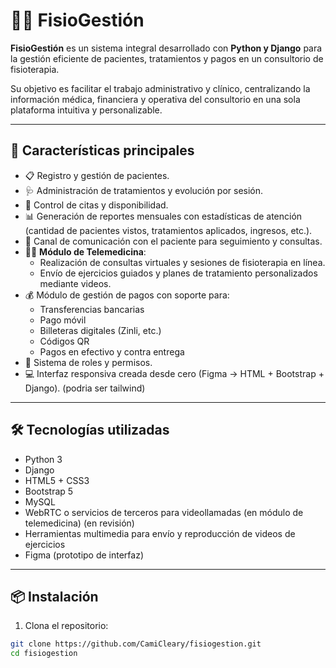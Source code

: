 # 💆‍♀️ FisioGestión

**FisioGestión** es un sistema integral desarrollado con **Python y Django** para la gestión eficiente de pacientes, tratamientos y pagos en un consultorio de fisioterapia.

Su objetivo es facilitar el trabajo administrativo y clínico, centralizando la información médica, financiera y operativa del consultorio en una sola plataforma intuitiva y personalizable.

---

## 🚀 Características principales

- 📋 Registro y gestión de pacientes.
- 🩺 Administración de tratamientos y evolución por sesión.
- 📅 Control de citas y disponibilidad.
- 📊 Generación de reportes mensuales con estadísticas de atención (cantidad de pacientes vistos, tratamientos aplicados, ingresos, etc.).
- 💬 Canal de comunicación con el paciente para seguimiento y consultas.
- 🧑‍💻 **Módulo de Telemedicina**:
  - Realización de consultas virtuales y sesiones de fisioterapia en línea.
  - Envío de ejercicios guiados y planes de tratamiento personalizados mediante videos.
- 💰 Módulo de gestión de pagos con soporte para:
  - Transferencias bancarias
  - Pago móvil
  - Billeteras digitales (Zinli, etc.)
  - Códigos QR
  - Pagos en efectivo y contra entrega
- 🔐 Sistema de roles y permisos.
- 💻 Interfaz responsiva creada desde cero (Figma → HTML + Bootstrap + Django). (podria ser tailwind)

---

## 🛠️ Tecnologías utilizadas

- Python 3
- Django
- HTML5 + CSS3
- Bootstrap 5
- MySQL
- WebRTC o servicios de terceros para videollamadas (en módulo de telemedicina) (en revisión)
- Herramientas multimedia para envío y reproducción de videos de ejercicios
- Figma (prototipo de interfaz)

---

## 📦 Instalación

1. Clona el repositorio:

```bash
git clone https://github.com/CamiCleary/fisiogestion.git
cd fisiogestion
